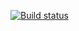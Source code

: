 [![Build status](https://ci.appveyor.com/api/projects/status/6t4kwgo9kljjdyy7/branch/master?svg=true)](https://ci.appveyor.com/project/figlovskayad/echo1/branch/master)
